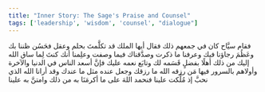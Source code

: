 ```yaml
---
title: "Inner Story: The Sage's Praise and Counsel"
tags: ['leadership', 'wisdom', 'counsel', "dialogue"]
---
```


 فقام سيَّاح كان في جمعهم ذلك فقال أيها الملك قد تكلَّمتَ بحلم وعقل فحَسُن ظننا بك وعَظُمَ رجاؤنا فيك وعرفنا ما ذكرت وصدَّقناك فيما وصفت وعلِمنا أنك كنتَ لِما ساق الله إليك من ذلك أهلًا بفضلٍ قَسَمه لك وتابَع نعمه عليك فإنَّ أسعد الناس في الدنيا والآخرة وأولاهم بالسرور فيها مَن رزقه الله ما رزقك وجعل عنده مثل ما عندك وقد أرانا الله الذي نحبَّ إذ مُلِّكت علينا فنحمد اللهَ على ما أكرمَنَا به من ذلك وامتنَّ به علينا
